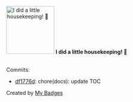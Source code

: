 <img src="https://github.com/my-badges/my-badges/blob/master/src/all-badges/chore-commit/chore-commit.png?raw=true" alt="I did a little housekeeping! 🧹" title="I did a little housekeeping! 🧹" width="128">
<strong>I did a little housekeeping! 🧹</strong>
<br><br>

Commits:

- <a href="https://github.com/eryajf/learn-github/commit/df1776d63441090eac73deaabf0792832061cb35">df1776d</a>: chore(docs): update TOC


Created by <a href="https://github.com/my-badges/my-badges">My Badges</a>